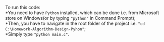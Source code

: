To run this code: \
*You need to have `Python` installed, which can be done i.e. from Microsoft store on Windows(or by typing `"python"` in Command Prompt); \
*Then, you have to navigate in the root folder of the project i.e. `"cd C:\Homework-Algorithm-Design-Pyhon"`; \
*Simply type `"python main.c"`.
